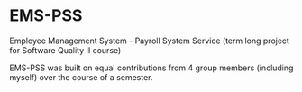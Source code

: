 EMS-PSS
=======

Employee Management System - Payroll System Service (term long project for Software Quality II course)

EMS-PSS was built on equal contributions from 4 group members (including myself) over the course of a semester.
